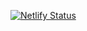 [![Netlify Status](https://api.netlify.com/api/v1/badges/2593eb9b-7f06-4e36-9448-4dc144245ba1/deploy-status)](https://app.netlify.com/sites/nostr-utils/deploys)
